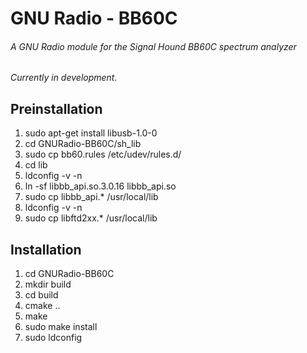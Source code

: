 # GNU Radio - BB60C

###### A GNU Radio module for the Signal Hound BB60C spectrum analyzer

_Currently in development._


## Preinstallation

1. sudo apt-get install libusb-1.0-0
2. cd GNURadio-BB60C/sh_lib
3. sudo cp bb60.rules /etc/udev/rules.d/ 
4. cd lib
5. ldconfig -v -n 
6. ln -sf libbb_api.so.3.0.16 libbb_api.so
7. sudo cp libbb_api.* /usr/local/lib
8. ldconfig -v -n
9. sudo cp libftd2xx.* /usr/local/lib


## Installation

1. cd GNURadio-BB60C
2. mkdir build
3. cd build
4. cmake ..
5. make
6. sudo make install
7. sudo ldconfig
